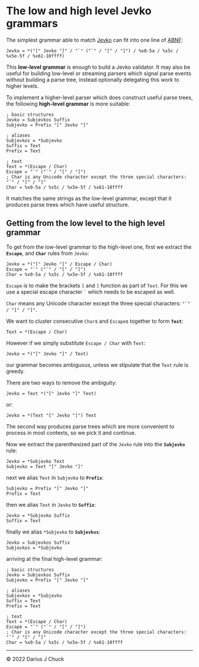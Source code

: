 # The low and high level Jevko grammars

The simplest grammar able to match [Jevko](https://jevko.org) can fit into one line of [ABNF](https://en.wikipedia.org/wiki/Augmented_Backus-Naur_form):

```abnf
Jevko = *("[" Jevko "]" / "`" ("`" / "[" / "]") / %x0-5a / %x5c / %x5e-5f / %x61-10ffff)
```

This **low-level grammar** is enough to build a Jevko validator. It may also be useful for building low-level or streaming parsers which signal parse events without building a parse tree, instead optionally delegating this work to higher levels.

To implement a higher-level parser which does construct useful parse trees, the following **high-level grammar** is more suitable:

```abnf
; basic structures
Jevko = Subjevkos Suffix
Subjevko = Prefix "[" Jevko "]"

; aliases
Subjevkos = *Subjevko
Suffix = Text
Prefix = Text

; text
Text = *(Escape / Char)
Escape = "`" ("`" / "[" / "]")
; Char is any Unicode character except the three special characters: "`" / "[" / "]"
Char = %x0-5a / %x5c / %x5e-5f / %x61-10ffff
```

It matches the same strings as the low-level grammar, except that it produces parse trees which have useful structure.

## Getting from the low level to the high level grammar

To get from the low-level grammar to the high-level one, first we extract the **`Escape`**, and **`Char`** rules from `Jevko`:

```abnf
Jevko = *("[" Jevko "]" / Escape / Char)
Escape = "`" ("`" / "[" / "]")
Char = %x0-5a / %x5c / %x5e-5f / %x61-10ffff
```

`Escape` is to make the brackets `[` and `]` function as part of `Text`. For this we use a special escape character `` ` `` which needs to be escaped as well.

`Char` means any Unicode character except the three special characters: `` "`" / "[" / "]" ``.

We want to cluster consecutive `Char`s and `Escape`s together to form **`Text`**:

```abnf
Text = *(Escape / Char)
```

However if we simply substitute `Escape / Char` with `Text`:

```abnf
Jevko = *("[" Jevko "]" / Text)
```

our grammar becomes ambiguous, unless we stipulate that the `Text` rule is greedy.

There are two ways to remove the ambiguity:

```abnf
Jevko = Text *("[" Jevko "]" Text)
```

or:

```abnf
Jevko = *(Text "[" Jevko "]") Text
```

The second way produces parse trees which are more convenient to process in most contexts, so we pick it and continue.

Now we extract the parenthesized part of the `Jevko` rule into the **`Subjevko`** rule:

```abnf
Jevko = *Subjevko Text
Subjevko = Text "[" Jevko "]"
```

next we alias `Text` in `Subjevko` to **`Prefix`**:

```abnf
Subjevko = Prefix "[" Jevko "]"
Prefix = Text
```

then we alias `Text` in `Jevko` to **`Suffix`**:

```abnf
Jevko = *Subjevko Suffix
Suffix = Text
```

finally we alias `*Subjevko` to **`Subjevkos`**:

```
Jevko = Subjevkos Suffix
Subjevkos = *Subjevko
```

arriving at the final high-level grammar:

```abnf
; basic structures
Jevko = Subjevkos Suffix
Subjevko = Prefix "[" Jevko "]"

; aliases
Subjevkos = *Subjevko
Suffix = Text
Prefix = Text

; text
Text = *(Escape / Char)
Escape = "`" ("`" / "[" / "]")
; Char is any Unicode character except the three special characters: "`" / "[" / "]"
Char = %x0-5a / %x5c / %x5e-5f / %x61-10ffff
```

***

© 2022 Darius J Chuck

